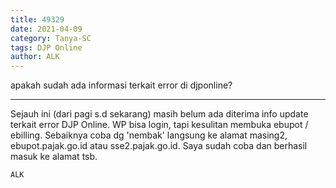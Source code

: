 ```yaml
---
title: 49329
date: 2021-04-09
category: Tanya-SC
tags: DJP Online
author: ALK
---
```


apakah sudah ada informasi terkait error di djponline?

---

Sejauh ini (dari pagi s.d sekarang) masih belum ada diterima info update terkait error DJP Online. WP bisa login, tapi kesulitan membuka ebupot / ebilling. Sebaiknya coba dg 'nembak' langsung ke alamat masing2, ebupot.pajak.go.id atau sse2.pajak.go.id. Saya sudah coba dan berhasil masuk ke alamat tsb.

`ALK`
